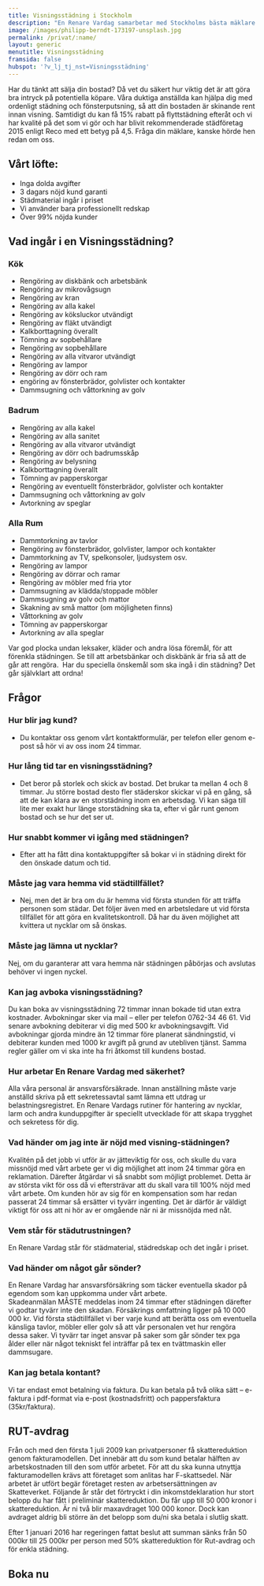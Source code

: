 ```yaml
---
title: Visningsstädning i Stockholm
description: "En Renare Vardag samarbetar med Stockholms bästa mäklare och kan sköta visningsstädningen åt dig. Visa din bostad i sitt renaste ljus för potentiella köpare."
image: /images/philipp-berndt-173197-unsplash.jpg
permalink: /privat/:name/
layout: generic
menutitle: Visningsstädning
framsida: false
hubspot: '?v_lj_tj_nst=Visningsstädning'
---
```

Har du tänkt att sälja din bostad? Då vet du säkert hur viktig det är att göra bra intryck på potentiella köpare. Våra duktiga anställda kan hjälpa dig med ordenligt städning och fönsterputsning, så att din bostaden är skinande rent innan visning. Samtidigt du kan få 15% rabatt på flyttstädning efteråt och vi har kvalité på det som vi gör och har blivit rekommenderade städföretag 2015 enligt Reco med ett betyg på 4,5. Fråga din mäklare, kanske hörde hen redan om oss. 

## Vårt löfte:
* Inga dolda avgifter
* 3 dagars nöjd kund garanti
* Städmaterial ingår i priset
* Vi använder bara professionellt redskap
* Över 99% nöjda kunder

## Vad ingår i en Visningsstädning?

### Kök
* Rengöring av diskbänk och arbetsbänk
* Rengöring av mikrovågsugn
* Rengöring av kran
* Rengöring av alla kakel
* Rengöring av köksluckor utvändigt
* Rengöring av fläkt utvändigt
* Kalkborttagning överallt
* Tömning av sopbehållare
* Rengöring av sopbehållare
* Rengöring av alla vitvaror utvändigt
* Rengöring av lampor
* Rengöring av dörr och ram
* engöring av fönsterbrädor, golvlister och kontakter
* Dammsugning och våttorkning av golv

### Badrum
* Rengöring av alla kakel
* Rengöring av alla sanitet
* Rengöring av alla vitvaror utvändigt
* Rengöring av dörr och badrumsskåp
* Rengöring av belysning
* Kalkborttagning överallt
* Tömning av papperskorgar
* Rengöring av eventuellt fönsterbrädor, golvlister och kontakter
* Dammsugning och våttorkning av golv
* Avtorkning av speglar

### Alla Rum
* Dammtorkning av tavlor
* Rengöring av fönsterbrädor, golvlister, lampor och kontakter
* Dammtorkning av TV, spelkonsoler, ljudsystem osv.
* Rengöring av lampor
* Rengöring av dörrar och ramar
* Rengöring av möbler med fria ytor
* Dammsugning av klädda/stoppade möbler
* Dammsugning av golv och mattor
* Skakning av små mattor (om möjligheten finns)
* Våttorkning av golv
* Tömning av papperskorgar
* Avtorkning av alla speglar


Var god plocka undan leksaker, kläder och andra lösa föremål, för att förenkla städningen. Se till att arbetsbänkar och diskbänk är fria så att de går att rengöra.  Har du speciella önskemål som ska ingå i din städning? Det går självklart att ordna!

## Frågor

### Hur blir jag kund?

* Du kontaktar oss genom vårt kontaktformulär, per telefon eller genom e-post så hör vi av oss inom 24 timmar.

### Hur lång tid tar en visningsstädning?

* Det beror på storlek och skick av bostad. Det brukar ta mellan 4 och 8 timmar. Ju större bostad desto fler städerskor skickar vi på en gång, så att de kan klara av en storstädning inom en arbetsdag. Vi kan säga till lite mer exakt hur länge storstädning ska ta, efter vi går runt genom bostad och se hur det ser ut.

### Hur snabbt kommer vi igång med städningen?

* Efter att ha fått dina kontaktuppgifter så bokar vi in städning direkt för den önskade datum och tid.

### Måste jag vara hemma vid städtillfället?

* Nej, men det är bra om du är hemma vid första stunden för att träffa personen som städar. Det följer även med en arbetsledare ut vid första tillfället för att göra en kvalitetskontroll. Då har du även möjlighet att kvittera ut nycklar om så önskas.

### Måste jag lämna ut nycklar?

Nej, om du garanterar att vara hemma när städningen påbörjas och avslutas behöver vi ingen nyckel.

### Kan jag avboka visningsstädning?

Du kan boka av visningsstädning 72 timmar innan bokade tid utan extra kostnader. Avbokningar sker via mail – eller per telefon 0762-34 46 61. Vid senare avbokning debiterar vi dig med 500 kr avbokningsavgift. Vid avbokningar gjorda mindre än 12 timmar före planerat sändningstid, vi debiterar kunden med 1000 kr avgift på grund av utebliven tjänst. Samma regler gäller om vi ska inte ha fri åtkomst till kundens bostad. 

### Hur arbetar En Renare Vardag med säkerhet?

Alla våra personal är ansvarsförsäkrade. Innan anställning måste varje anställd skriva på ett sekretessavtal samt lämna ett utdrag ur belastningsregistret. En Renare Vardags rutiner för hantering av nycklar, larm och andra kunduppgifter är speciellt utvecklade för att skapa trygghet och sekretess för dig.

### Vad händer om jag inte är nöjd med visning-städningen?

Kvalitén på det jobb vi utför är av jätteviktig för oss, och skulle du vara missnöjd med vårt arbete ger vi dig möjlighet att inom 24 timmar göra en reklamation. Därefter åtgärdar vi så snabbt som möjligt problemet. Detta är av största vikt för oss då vi eftersträvar att du skall vara till 100% nöjd med vårt arbete. Om kunden hör av sig för en kompensation som har redan passerat 24 timmar så ersätter vi tyvärr ingenting. Det är därför är väldigt viktigt för oss att ni hör av er omgående när ni är missnöjda med nåt.

### Vem står för städutrustningen?

En Renare Vardag står för städmaterial, städredskap och det ingår i priset.

### Vad händer om något går sönder?

En Renare Vardag har ansvarsförsäkring som täcker eventuella skador på egendom som kan uppkomma under vårt arbete. Skadeanmälan MÅSTE meddelas inom 24 timmar efter städningen därefter vi godtar tyvärr inte den skadan. Försäkrings omfattning ligger på 10 000 000 kr. Vid första städtillfället vi ber varje kund att berätta oss om eventuella känsliga tavlor, möbler eller golv så att vår personalen vet hur rengöra dessa saker. Vi tyvärr tar inget ansvar på saker som går sönder tex pga ålder eller när något tekniskt fel inträffar på tex en tvättmaskin eller dammsugare. 

### Kan jag betala kontant?

Vi tar endast emot betalning via faktura. Du kan betala på två olika sätt – e-faktura i pdf-format via e-post (kostnadsfritt) och pappersfaktura (35kr/faktura).

## RUT-avdrag

Från och med den första 1 juli 2009 kan privatpersoner få skattereduktion genom fakturamodellen. Det innebär att du som kund betalar hälften av arbetskostnaden till den som utför arbetet. För att du ska kunna utnyttja fakturamodellen krävs att företaget som anlitas har F-skattsedel. När arbetet är utfört begär företaget resten av arbetsersättningen av Skatteverket. Följande år står det förtryckt i din inkomstdeklaration hur stort belopp du har fått i preliminär skattereduktion. Du får upp till 50 000 kronor i skattereduktion. Är ni två blir maxavdraget 100 000 konor. Dock kan avdraget aldrig bli större än det belopp som du/ni ska betala i slutlig skatt.

Efter 1 januari 2016 har regeringen fattat beslut att summan sänks från 50 000kr till 25 000kr per person med 50% skattereduktion för Rut-avdrag och för enkla städning.

## Boka nu
